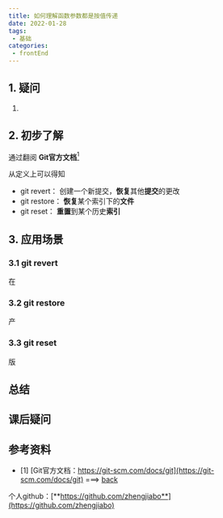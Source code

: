 ```yaml
---
title: 如何理解函数参数都是按值传递
date: 2022-01-28
tags:
 - 基础     
categories: 
 - frontEnd
---
```


## 1. 疑问
1. 





## 2. 初步了解
通过翻阅 **Git官方文档**[<sup id="$1">1</sup>](#1)    

  
从定义上可以得知
- git revert：  创建一个新提交，**恢复**其他**提交**的更改
- git restore： **恢复**某个索引下的**文件**
- git reset：   **重置**到某个历史**索引**


## 3. 应用场景
### 3.1 git revert
在


### 3.2 git restore
产


### 3.3 git reset
版



## 总结






## 课后疑问





## 参考资料
- <span id="1"></span>[1] [Git官方文档：https://git-scm.com/docs/git](https://git-scm.com/docs/git) ===> [back](#$1)



个人github：[**https://github.com/zhengjiabo**](https://github.com/zhengjiabo) 
